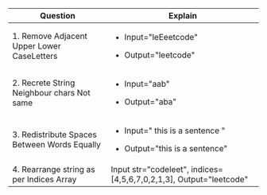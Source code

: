 |Question|Explain|
|---|---|
|1. Remove Adjacent Upper Lower CaseLetters|<ul><li>Input="leEeetcode"</li></ul><ul><li>Output="leetcode"</li></ul>|
|2. Recrete String Neighbour chars Not same|<ul><li>Input="aab"</li></ul><ul><li>Output="aba"</li></ul>|
|3. Redistribute Spaces Between Words Equally|<ul><li>Input="  this   is  a sentence "</li></ul><ul><li>Output="this   is   a   sentence"</li></ul>|
|4. Rearrange string as per Indices Array|Input str="codeleet", indices=[4,5,6,7,0,2,1,3], Output="leetcode"|
